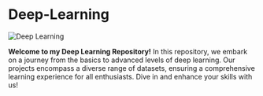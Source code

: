 # Deep-Learning
![Deep Learning](https://media.istockphoto.com/id/1167190490/vector/3d-neural-network-with-six-layers.jpg?s=612x612&w=0&k=20&c=HSbnQqi26ZibpoewUA2G5i7QNDD7O2RlVwKyQJ-5XC0=)

**Welcome to my Deep Learning Repository!**
In this repository, we embark on a journey from the basics to advanced levels of deep learning. Our projects encompass a diverse range of datasets, ensuring a comprehensive learning experience for all enthusiasts. Dive in and enhance your skills with us!
